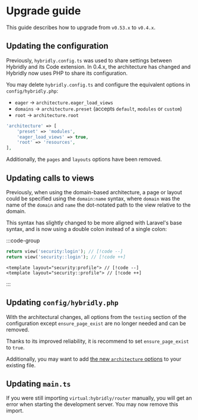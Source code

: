 # Upgrade guide

<div class="preface">
This guide describes how to upgrade from <code>v0.53.x</code> to <code>v0.4.x</code>.
</div>

## Updating the configuration <impact-header impact="high" />

Previously, `hybridly.config.ts` was used to share settings between Hybridly and its Code extension. In 0.4.x, the architecture has changed and Hybridly now uses PHP to share its configuration.

You may delete `hybridly.config.ts` and configure the equivalent options in `config/hybridly.php`:

- `eager` -> `architecture.eager_load_views`
- `domains` -> `architecture.preset` (accepts `default`, `modules` or `custom`)
- `root` -> `architecture.root`

```php
'architecture' => [
    'preset' => 'modules',
    'eager_load_views' => true,
    'root' => 'resources',
],
```

Additionally, the `pages` and `layouts` options have been removed.

## Updating calls to views <impact-header impact="high" />

Previously, when using the domain-based architecture, a page or layout could be specified using the `domain:name` syntax, where `domain` was the name of the `domain` and `name` the dot-notated path to the view relative to the domain.

This syntax has slightly changed to be more aligned with Laravel's base syntax, and is now using a double colon instead of a single colon:

:::code-group
```php [Views]
return view('security:login'); // [!code --]
return view('security::login'); // [!code ++]
```

```vue [Layouts]
<template layout="security:profile"> // [!code --]
<template layout="security::profile"> // [!code ++]
```
:::

## Updating `config/hybridly.php` <impact-header impact="low" />

With the architectural changes, all options from the `testing` section of the configuration except `ensure_page_exist` are no longer needed and can be removed. 

Thanks to its improved reliability, it is recommend to set `ensure_page_exist` to `true`.

Additionally, you may want to add [the new `architecture` options](https://github.com/hybridly/hybridly/blob/0.x/packages/laravel/config/hybridly.php#L38-L42) to your existing file.

## Updating `main.ts` <impact-header impact="low" />

If you were still importing `virtual:hybridly/router` manually, you will get an error when starting the development server. You may now remove this import.
